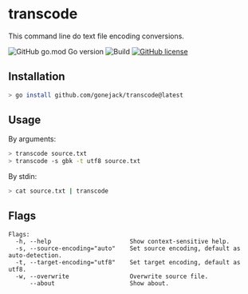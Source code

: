 # transcode
This command line do text file encoding conversions.

![GitHub go.mod Go version](https://img.shields.io/github/go-mod/go-version/gonejack/transcode)
![Build](https://github.com/gonejack/transcode/actions/workflows/go.yml/badge.svg)
[![GitHub license](https://img.shields.io/github/license/gonejack/transcode.svg?color=blue)](LICENSE)

## Installation
```bash
> go install github.com/gonejack/transcode@latest
```

## Usage

By arguments:
```bash
> transcode source.txt
> transcode -s gbk -t utf8 source.txt
```

By stdin:
```bash
> cat source.txt | transcode
```

## Flags
```
Flags:
  -h, --help                      Show context-sensitive help.
  -s, --source-encoding="auto"    Set source encoding, default as auto-detection.
  -t, --target-encoding="utf8"    Set target encoding, default as utf8.
  -w, --overwrite                 Overwrite source file.
      --about                     Show about.
```
